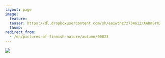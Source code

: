 ```yaml
---
layout: page
image:
  feature:
  teaser: https://dl.dropboxusercontent.com/sh/ea1wtnz7z734o12/AADmSrX2tLbFwhWajNVURNrLa/luontokuvat/kes%C3%A4/2/DSC13160-245px.jpg
  thumb:
redirect_from:
  - /en/pictures-of-finnish-nature/autumn/00023
---
```


[![](https://dl.dropboxusercontent.com/sh/ea1wtnz7z734o12/AACim_6aTqTPZgfLrWlJyzWra/luontokuvat/kes%C3%A4/2/DSC13160-800px.jpg)](https://dl.dropboxusercontent.com/sh/ea1wtnz7z734o12/AACfArFbWbqmaanDnqrz2UZxa/luontokuvat/kes%C3%A4/2/DSC13160.jpg)
